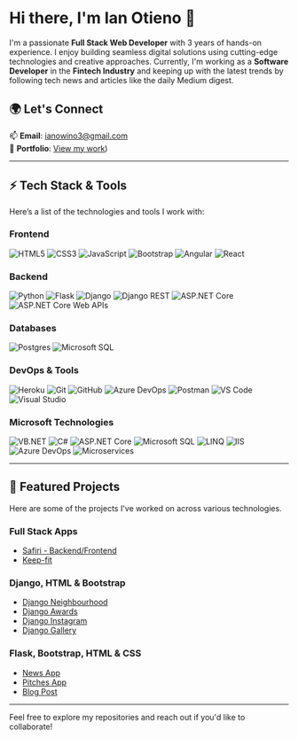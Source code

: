 # Hi there, I'm **Ian Otieno** 👋  
I'm a passionate **Full Stack Web Developer** with 3 years of hands-on experience. I enjoy building seamless digital solutions using cutting-edge technologies and creative approaches. Currently, I'm working as a **Software Developer** in the **Fintech Industry** and keeping up with the latest trends by following tech news and articles like the daily Medium digest.

## 🌍 Let's Connect  
📫 **Email**: [ianowino3@gmail.com](mailto:ianowino3@gmail.com)  
🔗 **Portfolio**: [View my work](https://ianoportflolio.netlify.app/))

---

## ⚡ Tech Stack & Tools  
Here’s a list of the technologies and tools I work with:

### **Frontend**  
![HTML5](https://img.shields.io/badge/-HTML5-E34F26?logo=html5&logoColor=white&style=flat-square)
![CSS3](https://img.shields.io/badge/-CSS3-1572B6?logo=css3&logoColor=white&style=flat-square)
![JavaScript](https://img.shields.io/badge/-JavaScript-F7DF1E?logo=javascript&logoColor=black&style=flat-square)
![Bootstrap](https://img.shields.io/badge/-Bootstrap-563D7C?logo=bootstrap&logoColor=white&style=flat-square)
![Angular](https://img.shields.io/badge/-Angular-E23237?logo=angular&logoColor=white&style=flat-square)
![React](https://img.shields.io/badge/-React-61DAFB?logo=react&logoColor=black&style=flat-square)

### **Backend**  
![Python](https://img.shields.io/badge/-Python-3776AB?logo=python&logoColor=white&style=flat-square)
![Flask](https://img.shields.io/badge/-Flask-000000?logo=flask&logoColor=white&style=flat-square)
![Django](https://img.shields.io/badge/-Django-092E20?logo=django&logoColor=white&style=flat-square)
![Django REST](https://img.shields.io/badge/-Django_REST-092E20?logo=django&logoColor=white&style=flat-square)
![ASP.NET Core](https://img.shields.io/badge/-ASP.NET_Core-512BD4?logo=dotnet&logoColor=white&style=flat-square)
![ASP.NET Core Web APIs](https://img.shields.io/badge/-ASP.NET_Core_Web_APIs-512BD4?logo=dotnet&logoColor=white&style=flat-square)

### **Databases**  
![Postgres](https://img.shields.io/badge/-Postgres-4169E1?logo=postgresql&logoColor=white&style=flat-square)
![Microsoft SQL](https://img.shields.io/badge/-Microsoft_SQL-CC2927?logo=microsoftsqlserver&logoColor=white&style=flat-square)

### **DevOps & Tools**  
![Heroku](https://img.shields.io/badge/-Heroku-430098?logo=heroku&logoColor=white&style=flat-square)
![Git](https://img.shields.io/badge/-Git-F05032?logo=git&logoColor=white&style=flat-square)
![GitHub](https://img.shields.io/badge/-GitHub-181717?logo=github&logoColor=white&style=flat-square)
![Azure DevOps](https://img.shields.io/badge/-Azure_DevOps-008AD7?logo=azuredevops&logoColor=white&style=flat-square)
![Postman](https://img.shields.io/badge/-Postman-FF6C37?logo=postman&logoColor=white&style=flat-square)
![VS Code](https://img.shields.io/badge/-VS_Code-007ACC?logo=visualstudiocode&logoColor=white&style=flat-square)
![Visual Studio](https://img.shields.io/badge/-Visual_Studio-5C2D91?logo=visualstudio&logoColor=white&style=flat-square)

### **Microsoft Technologies**  
![VB.NET](https://img.shields.io/badge/-VB.NET-5C2D91?logo=dotnet&logoColor=white&style=flat-square)
![C#](https://img.shields.io/badge/-C%23-239120?logo=csharp&logoColor=white&style=flat-square)
![ASP.NET Core](https://img.shields.io/badge/-ASP.NET_Core-512BD4?logo=dotnet&logoColor=white&style=flat-square)
![Microsoft SQL](https://img.shields.io/badge/-Microsoft_SQL-CC2927?logo=microsoftsqlserver&logoColor=white&style=flat-square)
![LINQ](https://img.shields.io/badge/-LINQ-00A300?logo=dotnet&logoColor=white&style=flat-square)
![IIS](https://img.shields.io/badge/-IIS-0060A9?logo=iis&logoColor=white&style=flat-square)
![Azure DevOps](https://img.shields.io/badge/-Azure_DevOps-008AD7?logo=azuredevops&logoColor=white&style=flat-square)
![Microservices](https://img.shields.io/badge/-Microservices-FF4F00?logo=microservices&logoColor=white&style=flat-square)

---

## 🚀 Featured Projects  
Here are some of the projects I've worked on across various technologies.

### **Full Stack Apps**  
- [Safiri - Backend/Frontend](https://github.com/ian-otieno/Backend-Safiri)  
- [Keep-fit](https://github.com/ian-otieno/Keep-fit)

### **Django, HTML & Bootstrap**  
- [Django Neighbourhood](https://github.com/ian-otieno/Django-Neighbourhood)  
- [Django Awards](https://github.com/ian-otieno/Django-Awards)  
- [Django Instagram](https://github.com/ian-otieno/Django-Instagram)  
- [Django Gallery](https://github.com/ian-otieno/Django-Gallery)

### **Flask, Bootstrap, HTML & CSS**  
- [News App](https://github.com/ian-otieno/News-App)  
- [Pitches App](https://github.com/ian-otieno/pitches-app)  
- [Blog Post](https://github.com/ian-otieno/Blog-Post)

---

Feel free to explore my repositories and reach out if you'd like to collaborate!
